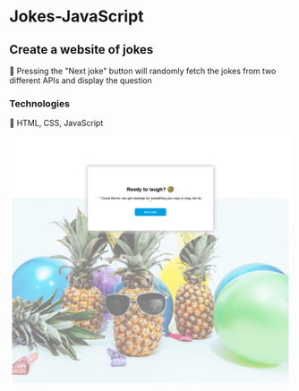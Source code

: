 # Jokes-JavaScript

## Create a website of jokes

🔷 Pressing the "Next joke" button will randomly fetch the jokes from two different APIs and display the question

### Technologies

🔷 HTML, CSS, JavaScript

![Img](Img.png)
